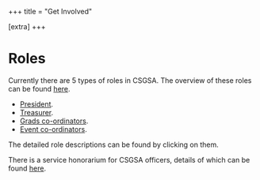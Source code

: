 +++
title = "Get Involved"

[extra]
+++

# Roles
Currently there are 5 types of roles in CSGSA. The overview of these roles can be found [here](https://docs.google.com/document/d/1vt3tGevBeWbyw9g2oxKFU5SyhbAEsAi7R8HexIlckEQ/edit?usp=sharing).
- [President](https://docs.google.com/document/d/1Ob0_3eTFROxhadJ9xZJlWnbnxaXnDmFF3geGMKg4SFg/edit?usp=sharing).
- [Treasurer](https://docs.google.com/document/d/1nVOlEZCVg9OseLd-Wk6E8so1d8oQiA_PZMVoRxqx6Wo/edit?usp=sharing).
- [Grads co-ordinators](https://docs.google.com/document/d/1U5-JKQEGx0BKUoah96bPKmfmatj-3Hv4LLgjkDRaEj4/edit?usp=sharing).
- [Event co-ordinators](https://docs.google.com/document/d/1a_Manol9ZXzg0mdDYqgz3XxQfCmjsWA5_YsGhtQaVd8/edit?usp=sharing).

The detailed role descriptions can be found by clicking on them.

There is a service honorarium for CSGSA officers, details of which can be found [here](https://docs.google.com/document/d/1ei68-KKvyMKwr41GuhuR076ZkvS1Y4o4lLOz4dauvW0/edit?usp=sharing).
